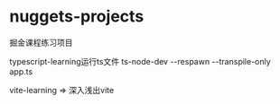 # nuggets-projects
掘金课程练习项目

typescript-learning运行ts文件
ts-node-dev --respawn --transpile-only app.ts

vite-learning => 深入浅出vite